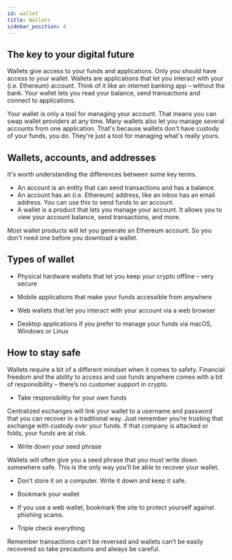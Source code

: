 ```yaml
---
id: wallet
title: Wallets
sidebar_position: 4
---
```


## The key to your digital future
Wallets give access to your funds and applications. Only you should have access to your wallet.
Wallets are applications that let you interact with your (i.e. Ethereum) account. Think of it like an internet banking app – without the bank. Your wallet lets you read your balance, send transactions and connect to applications.

Your wallet is only a tool for managing your account. That means you can swap wallet providers at any time. Many wallets also let you manage several accounts from one application. That's because wallets don't have custody of your funds, you do. They're just a tool for managing what's really yours.


## Wallets, accounts, and addresses
It's worth understanding the differences between some key terms.

- An account is an entity that can send transactions and has a balance.
- An account has an (i.e. Ethereum) address, like an inbox has an email address. You can use this to send funds to an account.
- A wallet is a product that lets you manage your account. It allows you to view your account balance, send transactions, and more.

Most wallet products will let you generate an Ethereum account. So you don't need one before you download a wallet.

## Types of wallet
- Physical hardware wallets that let you keep your crypto offline – very secure

- Mobile applications that make your funds accessible from anywhere

- Web wallets that let you interact with your account via a web browser

- Desktop applications if you prefer to manage your funds via macOS, Windows or Linux


## How to stay safe
Wallets require a bit of a different mindset when it comes to safety. Financial freedom and the ability to access and use funds anywhere comes with a bit of responsibility – there’s no customer support in crypto.

- Take responsibility for your own funds

Centralized exchanges will link your wallet to a username and password that you can recover in a traditional way. Just remember you’re trusting that exchange with custody over your funds. If that company is attacked or folds, your funds are at risk.

- Write down your seed phrase

Wallets will often give you a seed phrase that you must write down somewhere safe. This is the only way you’ll be able to recover your wallet.

- Don’t store it on a computer. Write it down and keep it safe.

- Bookmark your wallet

- If you use a web wallet, bookmark the site to protect yourself against phishing scams.

- Triple check everything

Remember transactions can’t be reversed and wallets can’t be easily recovered so take precautions and always be careful.